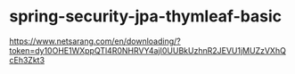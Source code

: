 # spring-security-jpa-thymleaf-basic
https://www.netsarang.com/en/downloading/?token=dy10OHE1WXppQTl4R0NHRVY4ajI0UUBkUzhnR2JEVU1jMUZzVXhQcEh3Zkt3
